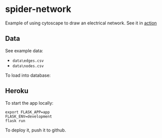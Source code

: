 # spider-network
Example of using cytoscape to draw an electrical network.  See it in [action](https://spider-network.herokuapp.com/)

## Data

See example data:

  - `data\edges.csv`
  - `data\nodes.csv`

  To load into database:


    
  ## Heroku

  To start the app locally:

    export FLASK_APP=app
    FLASK_ENV=development
    flask run

To deploy it, push it to github.